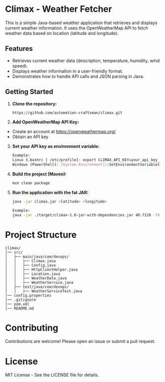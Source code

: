 # Climax - Weather Fetcher

This is a simple Java-based weather application that retrieves and displays current weather information. It uses the OpenWeatherMap API to fetch weather data based on location (latitude and longitude).

## Features

* Retrieves current weather data (description, temperature, humidity, wind speed).
* Displays weather information in a user-friendly format.
* Demonstrates how to handle API calls and JSON parsing in Java.


## Getting Started

1. **Clone the repository:**

   ```bash
   https://github.com/automation-craftsman/climax.git

2. **Add OpenWeatherMap API Key:**

* Create an account at https://openweathermap.org/
* Obtain an API key

3. **Set your API key as environment variable:**

    ```bash
   Example:
   Linux (.bashrc | /etc/profile): export CLIMAX_API_KEY=your_api_key_here
   Windows (PowerShell): [System.Environment]::SetEnvironmentVariable("CLIMAX_API_KEY", "your_api_key_here", "User")
   
4. **Build the project (Maven):**
    ```bash
   mvn clean package
   
5. **Run the application with the fat JAR:**
    ```bash
   java -jar climax.jar <latitude> <longitude>
   
   Example:
   java -jar ./target/climax-1.0-jar-with-dependencies.jar 40.7128 -74.0060 # New York

# Project Structure
    climax/
    │── src/
    │   ├── main/java/com/devops/
    │   │   ├── Climax.java
    │   │   ├── Config.java
    │   │   ├── HttpClientHelper.java
    │   │   ├── Location.java
    │   │   ├── WeatherData.java
    │   │   ├── WeatherService.java
    │   ├── test/java/com/devops/
    │   │   ├── WeatherServiceTest.java
    │── config.properties   
    │── .gitignore
    │── pom.xml
    │── README.md

# Contributing
Contributions are welcome! Please open an issue or submit a pull request.

# License
MIT License - See the LICENSE file for details.